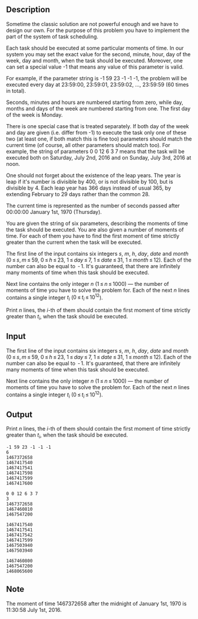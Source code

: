 ## Description

<div><p>Sometime the classic solution are not powerful enough and we have to design our own. For the purpose of this problem you have to implement the part of the system of task scheduling.</p><p>Each task should be executed at some particular moments of time. In our system you may set the exact value for the second, minute, hour, day of the week, day and month, when the task should be executed. Moreover, one can set a special value <span class="tex-font-style-tt">-1</span> that means any value of this parameter is valid.</p><p>For example, if the parameter string is <span class="tex-font-style-tt">-1 59 23 -1 -1 -1</span>, the problem will be executed every day at 23:59:00, 23:59:01, 23:59:02, ..., 23:59:59 (<span class="tex-span">60</span> times in total).</p><p>Seconds, minutes and hours are numbered starting from zero, while day, months and days of the week are numbered starting from one. The first day of the week is Monday.</p><p>There is one special case that is treated separately. If both day of the week and day are given (i.e. differ from <span class="tex-font-style-tt">-1</span>) to execute the task only one of these two (at least one, if both match this is fine too) parameters should match the current time (of course, all other parameters should match too). For example, the string of parameters <span class="tex-font-style-tt">0 0 12 6 3 7</span> means that the task will be executed both on Saturday, July 2nd, 2016 and on Sunday, July 3rd, 2016 at noon.</p><p>One should not forget about the existence of the leap years. The year is leap if it's number is divisible by <span class="tex-span">400</span>, or is not divisible by <span class="tex-span">100</span>, but is divisible by <span class="tex-span">4</span>. Each leap year has 366 days instead of usual 365, by extending February to 29 days rather than the common 28.</p><p>The current time is represented as the number of seconds passed after 00:00:00 January 1st, 1970 (Thursday).</p><p>You are given the string of six parameters, describing the moments of time the task should be executed. You are also given a number of moments of time. For each of them you have to find the first moment of time strictly greater than the current when the task will be executed.</p></div><div class="input-specification"><p>The first line of the input contains six integers <span class="tex-span"><i>s</i></span>, <span class="tex-span"><i>m</i></span>, <span class="tex-span"><i>h</i></span>, <span class="tex-span"><i>day</i></span>, <span class="tex-span"><i>date</i></span> and <span class="tex-span"><i>month</i></span> (<span class="tex-span">0 ≤ <i>s</i>, <i>m</i> ≤ 59</span>, <span class="tex-span">0 ≤ <i>h</i> ≤ 23</span>, <span class="tex-span">1 ≤ <i>day</i> ≤ 7</span>, <span class="tex-span">1 ≤ <i>date</i> ≤ 31</span>, <span class="tex-span">1 ≤ <i>month</i> ≤ 12</span>). Each of the number can also be equal to <span class="tex-span"> - 1</span>. It's guaranteed, that there are infinitely many moments of time when this task should be executed.</p><p>Next line contains the only integer <span class="tex-span"><i>n</i></span> (<span class="tex-span">1 ≤ <i>n</i> ≤ 1000</span>)&nbsp;— the number of moments of time you have to solve the problem for. Each of the next <span class="tex-span"><i>n</i></span> lines contains a single integer <span class="tex-span"><i>t</i><sub class="lower-index"><i>i</i></sub></span> (<span class="tex-span">0 ≤ <i>t</i><sub class="lower-index"><i>i</i></sub> ≤ 10<sup class="upper-index">12</sup></span>).</p></div><div class="output-specification"><p>Print <span class="tex-span"><i>n</i></span> lines, the <span class="tex-span"><i>i</i></span>-th of them should contain the first moment of time strictly greater than <span class="tex-span"><i>t</i><sub class="lower-index"><i>i</i></sub></span>, when the task should be executed.</p></div>

## Input

<p>The first line of the input contains six integers <span class="tex-span"><i>s</i></span>, <span class="tex-span"><i>m</i></span>, <span class="tex-span"><i>h</i></span>, <span class="tex-span"><i>day</i></span>, <span class="tex-span"><i>date</i></span> and <span class="tex-span"><i>month</i></span> (<span class="tex-span">0 ≤ <i>s</i>, <i>m</i> ≤ 59</span>, <span class="tex-span">0 ≤ <i>h</i> ≤ 23</span>, <span class="tex-span">1 ≤ <i>day</i> ≤ 7</span>, <span class="tex-span">1 ≤ <i>date</i> ≤ 31</span>, <span class="tex-span">1 ≤ <i>month</i> ≤ 12</span>). Each of the number can also be equal to <span class="tex-span"> - 1</span>. It's guaranteed, that there are infinitely many moments of time when this task should be executed.</p><p>Next line contains the only integer <span class="tex-span"><i>n</i></span> (<span class="tex-span">1 ≤ <i>n</i> ≤ 1000</span>)&nbsp;— the number of moments of time you have to solve the problem for. Each of the next <span class="tex-span"><i>n</i></span> lines contains a single integer <span class="tex-span"><i>t</i><sub class="lower-index"><i>i</i></sub></span> (<span class="tex-span">0 ≤ <i>t</i><sub class="lower-index"><i>i</i></sub> ≤ 10<sup class="upper-index">12</sup></span>).</p>

## Output

<p>Print <span class="tex-span"><i>n</i></span> lines, the <span class="tex-span"><i>i</i></span>-th of them should contain the first moment of time strictly greater than <span class="tex-span"><i>t</i><sub class="lower-index"><i>i</i></sub></span>, when the task should be executed.</p>





```input1
-1 59 23 -1 -1 -1
6
1467372658
1467417540
1467417541
1467417598
1467417599
1467417600

```




```input2
0 0 12 6 3 7
3
1467372658
1467460810
1467547200

```




```output1
1467417540
1467417541
1467417542
1467417599
1467503940
1467503940

```




```output2
1467460800
1467547200
1468065600

```



## Note

<p>The moment of time <span class="tex-span">1467372658</span> after the midnight of January 1st, 1970 is 11:30:58 July 1st, 2016.</p>
